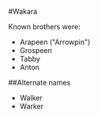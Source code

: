 #Wakara

Known brothers were:

* Arapeen ("Arrowpin")
* Grospeen
* Tabby
* Anton

##Alternate names

* Walker
* Warker
